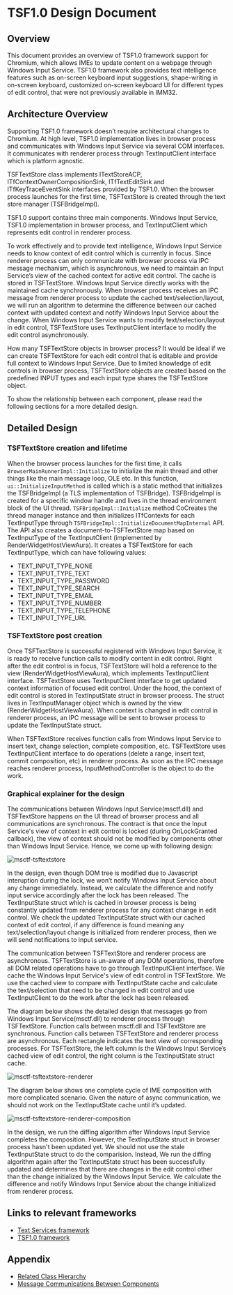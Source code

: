 # TSF1.0 Design Document

## Overview
This document provides an overview of TSF1.0 framework support for Chromium, which allows IMEs to update content on a webpage through Windows Input Service. TSF1.0 framework also provides text intelligence features such as on-screen keyboard input suggestions, shape-writing in on-screen keyboard, customized on-screen keyboard UI for different types of edit control, that were not previously available in IMM32.


## Architecture Overview
Supporting TSF1.0 framework doesn’t require architectural changes to Chromium. At high level, TSF1.0 implementation lives in browser process and communicates with Windows Input Service via several COM interfaces. It communicates with renderer process through TextInputClient interface which is platform agnostic.  

TSFTextStore class implements ITextStoreACP, ITfContextOwnerCompositionSink, ITfTextEditSink and ITfKeyTraceEventSink interfaces provided by TSF1.0. When the browser process launches for the first time, TSFTextStore is created through the text store manager (TSFBridgeImpl).

TSF1.0 support contains three main components. Windows Input Service, TSF1.0 implementation in browser process, and TextInputClient which represents edit control in renderer process.

To work effectively and to provide text intelligence, Windows Input Service needs to know context of edit control which is currently in focus. Since renderer process can only communicate with browser process via IPC message mechanism, which is asynchronous, we need to maintain an Input Service’s view of the cached context for active edit control. The cache is stored in TSFTextStore. Windows Input Service directly works with the maintained cache synchronously. When browser process receives an IPC message from renderer process to update the cached text/selection/layout, we will run an algorithm to determine the difference between our cached context with updated context and notify Windows Input Service about the change. When Windows Input Service wants to modify text/selection/layout in edit control, TSFTextStore uses TextInputClient interface to modify the edit control asynchronously.

How many TSFTextStore objects in browser process? It would be ideal if we can create TSFTextStore for each edit control that is editable and provide full context to Windows Input Service. Due to limited knowledge of edit controls in browser process, TSFTextStore objects are created based on the predefined INPUT types and each input type shares the TSFTextStore object.

To show the relationship between each component, please read the following sections for a more detailed design.



## Detailed Design

### TSFTextStore creation and lifetime

When the browser process launches for the first time, it calls `BrowserMainRunnerImpl::Initialize` to initialize the main thread and other things like the main message loop, OLE etc. In this function, `ui::InitializeInputMethod` is called which is a static method that initializes the TSFBridgeImpl (a TLS implementation of TSFBridge). TSFBridgeImpl is created for a specific window handle and lives in the thread environment block of the UI thread. `TSFBridgeImpl::Initialize` method CoCreates the thread manager instance and then initializes ITfContexts for each TextInputType through `TSFBridgeImpl::InitializeDocumentMapInternal` API. The API also creates a document-to-TSFTextStore map based on TextInputType of the TextInputClient (implemented by RenderWidgetHostViewAura). It creates a TSFTextStore for each TextInputType, which can have following values:

* TEXT_INPUT_TYPE_NONE
* TEXT_INPUT_TYPE_TEXT
* TEXT_INPUT_TYPE_PASSWORD
* TEXT_INPUT_TYPE_SEARCH
* TEXT_INPUT_TYPE_EMAIL
* TEXT_INPUT_TYPE_NUMBER
* TEXT_INPUT_TYPE_TELEPHONE
* TEXT_INPUT_TYPE_URL 


### TSFTextStore post creation

Once TSFTextStore is successful registered with Windows Input Service, it is ready to receive function calls to modify content in edit control. Right after the edit control is in focus, TSFTextStore will hold a reference to the view (RenderWidgetHostViewAura), which implements TextInputClient interface. TSFTextStore uses TextInputClient interface to get updated context information of focused edit control. Under the hood, the context of edit control is stored in TextInputState struct in browser process. The struct lives in TextInputManager object which is owned by the view (RenderWidgetHostViewAura). When context is changed in edit control in renderer process, an IPC message will be sent to browser process to update the TextInputState struct.

When TSFTextStore receives function calls from Windows Input Service to insert text, change selection, complete composition, etc. TSFTextStore uses TextInputClient interface to do operations (delete a range, insert text, commit composition, etc) in renderer process. As soon as the IPC message reaches renderer process, InputMethodController is the object to do the work.


### Graphical explainer for the design

The communications between Windows Input Service(msctf.dll) and TSFTextStore happens on the UI thread of browser process and all communications are synchronous. The contract is that once the Input Service's view of context in edit control is locked (during OnLockGranted callback), the view of context should not be modified by components other than Windows Input Service. Hence, we come up with following design:

![msctf-tsftextstore](msctf-tsftextstore.PNG)

In the design, even though DOM tree is modified due to Javascript interuption during the lock, we won’t notify Windows Input Service about any change immediately. Instead, we calculate the difference and notify input service accordingly after the lock has been released. The TextInputState struct which is cached in browser process is being constantly updated from renderer process for any context change in edit control. We check the updated TextInputState struct with our cached context of edit control, if any difference is found meaning any text/selection/layout change is initialized from renderer process, then we will send notifications to input service.

The communication between TSFTextStore and renderer process are asynchronous. TSFTextStore is un-aware of any DOM operations, therefore all DOM related operations have to go through TextInputClient interface. We cache the Windows Input Service's view of edit control in TSFTextStore. We use the cached view to compare with TextInputState cache and calculate the text/selection that need to be changed in edit control and use TextInputClient to do the work after the lock has been released.

The diagram below shows the detailed design that messages go from Windows Input Service(msctf.dll) to renderer process through TSFTextStore. Function calls between msctf.dll and TSFTextStore are synchronous. Function calls between TSFTextStore and renderer process are asynchronous. Each rectangle indicates the text view of corresponding processes. For TSFTextStore, the left column is the Windows Input Service’s cached view of edit control, the right column is the TextInputState struct cache.

![msctf-tsftextstore-renderer](msctf-tsftextstore-renderer.PNG) 

The diagram below shows one complete cycle of IME composition with more complicated scenario. Given the nature of async communication, we should not work on the TextInputState cache until it’s updated.

![msctf-tsftextstore-renderer-composition](msctf-tsftextstore-renderer-composition.PNG)

In the design, we run the diffing algorithm after Windows Input Service completes the composition. However, the TextInputState struct in browser process hasn't been updated yet. We should not use the stale TextInputState struct to do the comparision. Instead, We run the diffing algorithm again after the TextInputState struct has been successfully updated and determines that there are changes in the edit control other than the change initialized by the Windows Input Service. We calculate the difference and notify Windows Input Service about the change initialized from renderer process.



## Links to relevant frameworks

* [Text Services framework](https://docs.microsoft.com/en-us/windows/desktop/TSF/text-services-framework)
* [TSF1.0 framework](https://docs.microsoft.com/en-us/windows/desktop/api/_tsf/)

## Appendix

* [Related Class Hierarchy](RelatedClassHierarchy.md)
* [Message Communications Between Components](MessageCommunications.md)
